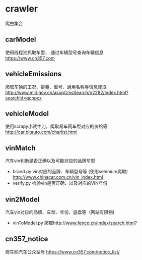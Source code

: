# crawler
爬虫集合

## carModel 
使用线程池抓取车型， 通过车辆型号查询车辆信息  
 https://www.cn357.com

## vehicleEmissions
爬取车辆的工况、排量、型号、通用名称等信息爬取  
http://www.miit.gov.cn/asopCmsSearch/n2282/index.html?searchId=qcppcx

## vehicleModel
使用scrapy小试牛刀，爬取易车网车型对应的价格等  
http://car.bitauto.com/charlist.html

## vinMatch 
汽车vin判断是否正确以及可能对应的品牌车型
- brand.py      vin对应的品牌、车辆型号等 (使用selenium爬取)  http://www.chinacar.com.cn/vin_index.html
- verify.py     检验vin是否正确、以及对应的VIN年份

## vin2Model
汽车vin对应的品牌、车型、年份、底盘等（网站有限制)
- vinToModel.py   爬取http://www.fenco.cn/Index/search.html?

## cn357_notice
商车网汽车公众型号 https://www.cn357.com/notice_list/


